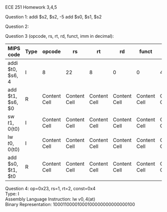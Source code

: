 ECE 251 Homework 3,4,5

Question 1: 
addi $s2, $s2, -5
add $s0, $s1, $s2

Question 2: 


Question 3 (opcode, rs, rt, rd, funct, imm in decimal):

| MIPS code         | Type          |  opcode       |      rs       | rt             |  rd            |  funct       |  imm       | Hex equivalent
| -----------------    |   ------------- | ------------- | ------------- | ------------- | ------------- | ------------- | ------------- | ------------------------- |
| addi $t0, $s6, 4  | I |         8      | 22              | 8             |      0          |   0         |      4            |      22C80004       |
| add $t1, $s6, $0  | R |  Content Cell  | Content Cell  | Content Cell  | Content Cell  |Content Cell  |Content Cell  |02C04820 
| sw $t1, 0($t0)    | I |  Content Cell  | Content Cell  | Content Cell  | Content Cell  |Content Cell  |Content Cell  |AD090000
| lw $t0, 0($t0)    | I |  Content Cell  | Content Cell  | Content Cell  | Content Cell  |Content Cell  |Content Cell  |8D080000 
| add $s0, $t1, $t0 | R |  Content Cell  | Content Cell  | Content Cell  | Content Cell  |Content Cell  |Content Cell  |01288020

Question 4: 
op=0x23, rs=1, rt=2, const=0x4 <br />
Type: I <br />
Assembly Language Instruction: lw $v0, 4($at) <br />
Binary Representation: 10001100001000100000000000000100
